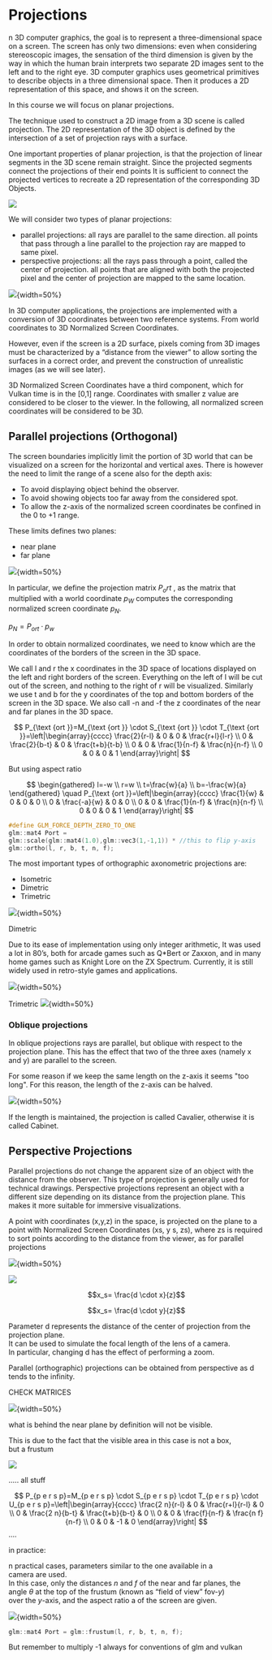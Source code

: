 # Projections 



n 3D computer graphics, the goal is to represent a three-dimensional
space on a screen.
The screen has only two dimensions: even when considering stereoscopic images,
the sensation of the third dimension is given by the way in which the human brain interprets two
separate 2D images sent to the left and to the right eye.
3D computer graphics uses geometrical primitives to describe objects in
a three dimensional space.
Then it produces a 2D representation of this space, and shows it on the
screen.


In this course we will focus on planar projections. 

The technique used to construct a 2D image from a 3D scene is called projection. The 2D representation of the 3D object is defined by the intersection of a set of projection rays with a surface.


One important properties of planar projection, is that the
projection of linear segments in the 3D scene remain straight.
Since the projected segments connect the projections of their end
points It is sufficient to connect the projected vertices to recreate a 2D representation of the corresponding 3D Objects. 

![](39d18793fe61af35d7b62951fa874eaa.png)


We will consider two types of planar projections:

- parallel projections: all rays are parallel to the same direction. all points that pass through a line parallel to the projection ray are mapped to same pixel. 
- perspective projections: all the rays pass through a point, called the center of projection. all points that are aligned with both the projected pixel and the center of projection are mapped to the same location.


![](444ea4a9d3b217ce8efc3f66f0ec6532.png){width=50%}

In 3D computer applications, the projections are implemented with a
conversion of 3D coordinates between two reference systems. 
From world coordinates to 3D Normalized Screen Coordinates.

However, even if the screen is a 2D surface, pixels coming from 3D
images must be characterized by a “distance from the viewer” to allow sorting the surfaces in a correct order, and prevent the construction of unrealistic images (as we will see later).

3D Normalized Screen Coordinates have a third component, which for Vulkan time is in the [0,1] range. 
Coordinates with smaller z value are considered to be closer to the viewer. In the following, all normalized screen coordinates will be considered to be 3D.

## Parallel projections (Orthogonal)

The screen boundaries implicitly limit the portion of 3D world
that can be visualized on a screen for the horizontal and
vertical axes.
There is however the need to limit the range of a scene also
for the depth axis:
- To avoid displaying object behind the observer.
- To avoid showing objects too far away from the
considered spot.
- To allow the z-axis of the normalized screen coordinates
be confined in the 0 to +1 range.

These limits defines two planes: 

- near plane
- far plane 

![](717032de1565436db06c43c11f7ae4f3.png){width=50%}



In particular, we define the projection matrix $P_ort$ , as the matrix that
multiplied with a world coordinate $p_W$ computes the corresponding
normalized screen coordinate $p_N$.

$p_N = P_{ort} \cdot p_w$  

In order to obtain normalized coordinates, we need to know which
are the coordinates of the borders of the screen in the 3D space.



We call l and r the x coordinates in the 3D space of locations
displayed on the left and right borders of the screen.
Everything on the left of l will be cut out of the screen, and nothing
to the right of r will be visualized.
Similarly we use t and b for the y coordinates of the top and
bottom borders of the screen in the 3D space.
We also call -n and -f the z coordinates of the near and far planes in
the 3D space.

$$
P_{\text {ort }}=M_{\text {ort }} \cdot S_{\text {ort }} \cdot T_{\text {ort }}=\left|\begin{array}{cccc}
\frac{2}{r-l} & 0 & 0 & \frac{r+l}{l-r} \\
0 & \frac{2}{b-t} & 0 & \frac{t+b}{t-b} \\
0 & 0 & \frac{1}{n-f} & \frac{n}{n-f} \\
0 & 0 & 0 & 1
\end{array}\right|
$$


But using aspect ratio 

$$
\begin{gathered}
l=-w \\
r=w \\
t=\frac{w}{a} \\
b=-\frac{w}{a}
\end{gathered} \quad P_{\text {ort }}=\left|\begin{array}{cccc}
\frac{1}{w} & 0 & 0 & 0 \\
0 & \frac{-a}{w} & 0 & 0 \\
0 & 0 & \frac{1}{n-f} & \frac{n}{n-f} \\
0 & 0 & 0 & 1
\end{array}\right|
$$




````cpp
#define GLM_FORCE_DEPTH_ZERO_TO_ONE 
glm::mat4 Port = 
glm::scale(glm::mat4(1.0),glm::vec3(1,-1,1)) * //this to flip y-axis 
glm::ortho(l, r, b, t, n, f);
````


The most important types of orthographic axonometric projections are:
- Isometric
- Dimetric
- Trimetric

![](51a0605312a8cc46e68122d974f914e8.png){width=50%}


Dimetric

Due to its ease of implementation using only integer arithmetic, It was used a lot in 80’s, both for arcade games such as Q*Bert or Zaxxon, and in many home games such as Knight Lore on the ZX Spectrum. Currently, it is still widely used in retro-style games and applications.

![](7437aae35b23bac314de5f149d17f0a1.png){width=50%}


Trimetric
![](29fe698c2fa0677e875264ba3472ccd2.png){width=50%}


### Oblique projections 

In oblique projections rays are parallel, but oblique with respect to the projection plane. This has the effect that two of the three axes (namely x and y) are parallel to the screen. 


For some reason if we keep the same length on the z-axis it seems "too long". For this reason, the length of the z-axis can be halved. 

![](79b4f985353d42efcb8f5403ada531ce.png){width=50%}

If the length is maintained, the projection is called Cavalier, otherwise it is called Cabinet.


## Perspective Projections

Parallel projections do not change the apparent size of an object with the distance from the observer. This type of projection is generally used for technical drawings. Perspective projections represent an object with a different size depending on its distance from the projection plane. This makes it more suitable for immersive visualizations.

A point with coordinates (x,y,z) in the space, is projected on the plane to a point with Normalized Screen Coordinates (xs, y s, zs), where zs is required to sort points according to the distance from the viewer, as for parallel projections

![](f518dfebfc49d768242777e251a5d079.png){width=50%}



![](8e2ad2c3540aef670749b8fa451085e2.png)


$$x_s= \frac{d \cdot x}{z}$$

$$x_s= \frac{d \cdot y}{z}$$

Parameter d represents the distance of the center of projection from the  
projection plane.  
It can be used to simulate the focal length of the lens of a camera.  
In particular, changing d has the effect of performing a zoom.


Parallel (orthographic) projections can be obtained from perspective as d tends to the infinity.


CHECK MATRICES 

![](cd44b3856671c19b6964dc6fdec78a73.png){width=50%}


what is behind the near plane by definition will not be visible. 



This is due to the fact that the visible area in this case is not a box,  
but a frustum

![](3ce87dc57977fb7fa001ff250443b5d6.png)


..... all stuff

$$
P_{p e r s p}=M_{p e r s p} \cdot S_{p e r s p} \cdot T_{p e r s p} \cdot U_{p e r s p}=\left|\begin{array}{cccc}
\frac{2 n}{r-l} & 0 & \frac{r+l}{r-l} & 0 \\
0 & \frac{2 n}{b-t} & \frac{t+b}{b-t} & 0 \\
0 & 0 & \frac{f}{n-f} & \frac{n f}{n-f} \\
0 & 0 & -1 & 0
\end{array}\right|
$$
....

in practice:

n practical cases, parameters similar to the one available in a  
camera are used.  
In this case, only the distances $n$ and $f$ of the near and far planes, the  
angle $\theta$ at the top of the frustum (known as “field of view” fov-$y$)  
over the $y$-axis, and the aspect ratio a of the screen are given.

![](ee6d2a5b459574f334cfcad8ce631bb1.png){width=50%}


```cpp
glm::mat4 Port = glm::frustum(l, r, b, t, n, f);
```

But remember to multiply -1 always for conventions of glm and vulkan 